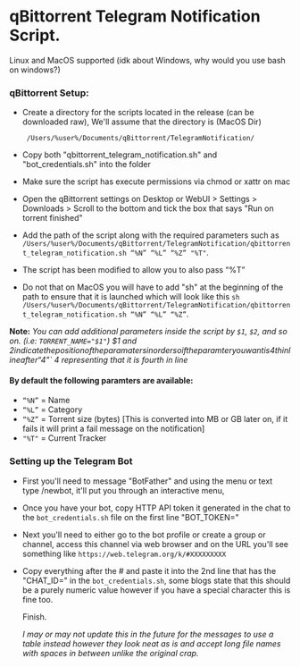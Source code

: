 # qBittorrent Telegram Notification Script.

Linux and MacOS supported (idk about Windows, why would you use bash on windows?)

### qBittorrent Setup:

* Create a directory for the scripts located in the release (can be downloaded raw), We'll assume that the directory is (MacOS Dir)
  
  ` /Users/%user%/Documents/qBittorrent/TelegramNotification/`

* Copy both "qbittorrent_telegram_notification.sh" and "bot_credentials.sh" into the folder

* Make sure the script has execute permissions via chmod or xattr on mac

* Open the qBittorrent settings on Desktop or WebUI > Settings > Downloads > Scroll to the bottom and tick the box that says "Run on torrent finished"
  
* Add the path of the script along with the required parameters such as `/Users/%user%/Documents/qBittorrent/TelegramNotification/qbittorrent_telegram_notification.sh “%N” “%L” “%Z” "%T"`.

* The script has been modified to allow you to also pass “%T”

* Do not that on MacOS you will have to add "sh" at the beginning of the path to ensure that it is launched which will look like this `sh /Users/%user%/Documents/qBittorrent/TelegramNotification/qbittorrent_telegram_notification.sh “%N” “%L” “%Z”`.

**Note:** *You can add additional parameters inside the script by `$1`, `$2`, and so on. (i.e: `TORRENT_NAME="$1"`) $1 and $2 indicate the position of the paramaters in order so if the paramter you want is 4th in line after “%N” “%L” “%Z” you will specify `PARAMETER="$4"` 4 representing that it is fourth in line*

#### By default the following paramters are available:
* `“%N”` = Name
* `“%L”` = Category
* `“%Z”` = Torrent size (bytes) [This is converted into MB or GB later on, if it fails it will print a fail message on the notification]
* `"%T"` = Current Tracker

### Setting up the Telegram Bot
* First you'll need to message "BotFather" and using the menu or text type /newbot, it'll put you through an interactive menu,
* Once you have your bot, copy HTTP API token it generated in the chat to the `bot_credentials.sh` file on the first line "BOT_TOKEN="
* Next you'll need to either go to the bot profile or create a group or channel, access this channel via web browser and on the URL you'll see something like `https://web.telegram.org/k/#XXXXXXXXX`
* Copy everything after the # and paste it into the 2nd line that has the "CHAT_ID=" in the `bot_credentials.sh`, some blogs state that this should be a purely numeric value however if you have a special character this is fine too.

  Finish.

  *I may or may not update this in the future for the messages to use a table instead however they look neat as is and accept long file names with spaces in between unlike the original crap.*
